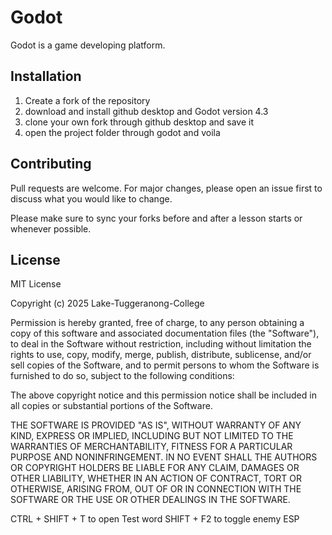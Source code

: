 # Godot

Godot is a game developing platform.

## Installation

1. Create a fork of the repository
2. download and install github desktop and Godot version 4.3
3. clone your own fork through github desktop and save it
4. open the project folder through godot and voila

## Contributing

Pull requests are welcome. For major changes, please open an issue first
to discuss what you would like to change.

Please make sure to sync your forks before and after a lesson starts or whenever possible.

## License

MIT License

Copyright (c) 2025 Lake-Tuggeranong-College

Permission is hereby granted, free of charge, to any person obtaining a copy
of this software and associated documentation files (the "Software"), to deal
in the Software without restriction, including without limitation the rights
to use, copy, modify, merge, publish, distribute, sublicense, and/or sell
copies of the Software, and to permit persons to whom the Software is
furnished to do so, subject to the following conditions:

The above copyright notice and this permission notice shall be included in all
copies or substantial portions of the Software.

THE SOFTWARE IS PROVIDED "AS IS", WITHOUT WARRANTY OF ANY KIND, EXPRESS OR
IMPLIED, INCLUDING BUT NOT LIMITED TO THE WARRANTIES OF MERCHANTABILITY,
FITNESS FOR A PARTICULAR PURPOSE AND NONINFRINGEMENT. IN NO EVENT SHALL THE
AUTHORS OR COPYRIGHT HOLDERS BE LIABLE FOR ANY CLAIM, DAMAGES OR OTHER
LIABILITY, WHETHER IN AN ACTION OF CONTRACT, TORT OR OTHERWISE, ARISING FROM,
OUT OF OR IN CONNECTION WITH THE SOFTWARE OR THE USE OR OTHER DEALINGS IN THE
SOFTWARE.


CTRL + SHIFT + T to open Test word
SHIFT + F2 to toggle enemy ESP
